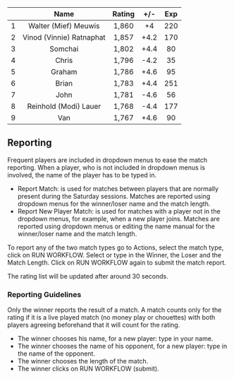 | |Name|Rating|+/-|Exp|
|-|:--:|:----:|:-:|:-:|
|1|Walter (Mief) Meuwis|1,860|+4|220|
|2|Vinod (Vinnie) Ratnaphat|1,857|+4.2|170|
|3|Somchai|1,802|+4.4|80|
|4|Chris|1,796|-4.2|35|
|5|Graham|1,786|+4.6|95|
|6|Brian|1,783|+4.4|251|
|7|John|1,781|-4.6|56|
|8|Reinhold (Modi) Lauer|1,768|-4.4|177|
|9|Van|1,767|+4.6|90|

 

## Reporting

Frequent players are included in dropdown menus to ease the match reporting.
When a player, who is not included in dropdown menus is involved, the name of the player has to be typed in.

- Report Match:  is used for matches between players that are normally present during the Saturday sessions.
Matches are reported using dropdown menus for the winner/loser name and the match length.
- Report New Player Match:  is used for matches with a player not in the dropdown menus, for example, when a new player joins.
Matches are reported using dropdown menus or editing the name manual for the winner/loser name and the match length.

To report any of the two match types go to Actions, select the match type, click on RUN WORKFLOW.
Select or type in the Winner, the Loser and the Match Length.
Click on RUN WORKFLOW again to submit the match report.

The rating list will be updated after around 30 seconds.

### Reporting Guidelines

Only the winner reports the result of a match.
A match counts only for the rating if it is a live played match (no money play or chouettes)
with both players agreeing beforehand that it will count for the rating.

- The winner chooses his name, for a new player: type in your name.
- The winner chooses the name of his opponent, for a new player: type in the name of the opponent.
- The winner chooses the length of the match.
- The winner clicks on RUN WORKFLOW (submit).
